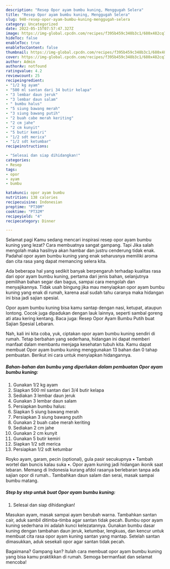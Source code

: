 ```yaml
---
description: "Resep Opor ayam bumbu kuning, Menggugah Selera"
title: "Resep Opor ayam bumbu kuning, Menggugah Selera"
slug: 940-resep-opor-ayam-bumbu-kuning-menggugah-selera
category: Uncategorized
date: 2022-05-15T07:57:47.327Z
image: https://img-global.cpcdn.com/recipes/f395b459c348b3c1/680x482cq70/opor-ayam-bumbu-kuning-foto-resep-utama.jpg
hideToc: false
enableToc: true
enableTocContent: false
thumbnail: https://img-global.cpcdn.com/recipes/f395b459c348b3c1/680x482cq70/opor-ayam-bumbu-kuning-foto-resep-utama.jpg
cover: https://img-global.cpcdn.com/recipes/f395b459c348b3c1/680x482cq70/opor-ayam-bumbu-kuning-foto-resep-utama.jpg
author: Admin
authorAv: notfound
ratingvalue: 4.2
reviewcount: 25
recipeingredient:
- "1/2 kg ayam"
- "500 ml santan dari 34 butir kelapa"
- "3 lembar daun jeruk"
- "3 lembar daun salam"
- " bumbu halus"
- "5 siung bawang merah"
- "3 siung bawang putih"
- "2 buah cabe merah keriting"
- "2 cm jahe"
- "2 cm kunyit"
- "5 butir kemiri"
- "1/2 sdt merica"
- "1/2 sdt ketumbar"
recipeinstructions:

- "Selesai dan siap dihidangkan!"
categories:
- Resep
tags:
- opor
- ayam
- bumbu

katakunci: opor ayam bumbu 
nutrition: 138 calories
recipecuisine: Indonesian
preptime: "PT30M"
cooktime: "PT32M"
recipeyield: "4"
recipecategory: Dinner

---
```



Selamat pagi Kamu sedang mencari inspirasi resep opor ayam bumbu kuning yang lezat? Cara membuatnya sangat gampang. Tapi Jika salah mengolah maka hasilnya akan hambar dan justru cenderung tidak enak. Padahal opor ayam bumbu kuning yang enak seharusnya memiliki aroma dan cita rasa yang dapat memancing selera kita.


Ada beberapa hal yang sedikit banyak berpengaruh terhadap kualitas rasa dari opor ayam bumbu kuning, pertama dari jenis bahan, selanjutnya pemilihan bahan segar dan bagus, sampai cara mengolah dan menyajikannya. Tidak usah bingung jika mau menyiapkan opor ayam bumbu kuning yang enak di rumah, karena asal sudah tahu caranya maka hidangan ini bisa jadi sajian spesial.

Opor ayam bumbu kuning bisa kamu santap dengan nasi, ketupat, ataupun lontong. Cocok juga dipadukan dengan lauk lainnya, seperti sambal goreng ati atau kering kentang. Baca juga: Resep Opor Ayam Bumbu Putih buat Sajian Spesial Lebaran.


Nah, kali ini kita coba, yuk, ciptakan opor ayam bumbu kuning sendiri di rumah. Tetap berbahan yang sederhana, hidangan ini dapat memberi manfaat dalam membantu menjaga kesehatan tubuh kita. Kamu dapat membuat Opor ayam bumbu kuning menggunakan 13 bahan dan 0 tahap pembuatan. Berikut ini cara untuk menyiapkan hidangannya.

<!--inarticleads1-->

##### Bahan-bahan dan bumbu yang diperlukan dalam pembuatan Opor ayam bumbu kuning:

1. Gunakan 1/2 kg ayam
1. Siapkan 500 ml santan dari 3/4 butir kelapa
1. Sediakan 3 lembar daun jeruk
1. Gunakan 3 lembar daun salam
1. Persiapkan  bumbu halus:
1. Siapkan 5 siung bawang merah
1. Persiapkan 3 siung bawang putih
1. Gunakan 2 buah cabe merah keriting
1. Sediakan 2 cm jahe
1. Gunakan 2 cm kunyit
1. Gunakan 5 butir kemiri
1. Siapkan 1/2 sdt merica
1. Persiapkan 1/2 sdt ketumbar


Royko ayam, garam, pecin (optional), gula pasir secukupnya • Tambah wortel dan buncis kalau suka •. Opor ayam kuning jadi hidangan ikonik saat lebaran. Memang di Indonesia kurang afdol rasanya berlebaran tanpa ada sajian opor di rumah.. Tambahkan daun salam dan serai, masak sampai bumbu matang. 

<!--inarticleads2-->

##### Step by step untuk buat Opor ayam bumbu kuning:


1. Selesai dan siap dihidangkan!

Masukan ayam, masak sampai ayam berubah warna. Tambahkan santan cair, aduk sambil ditimba-timba agar santan tidak pecah. Bumbu opor ayam kuning sederhana ini adalah kunci kelezatannya. Gunakan bumbu dasar kuning dengan tambahan daun jeruk, ketumbar, lengkuas, dan kencur untuk membuat cita rasa opor ayam kuning santan yang mantap. Setelah santan dimasukkan, aduk sesekali opor agar santan tidak pecah. 

Bagaimana? Gampang kan? Itulah cara membuat opor ayam bumbu kuning yang bisa kamu praktikkan di rumah. Semoga bermanfaat dan selamat mencoba!
